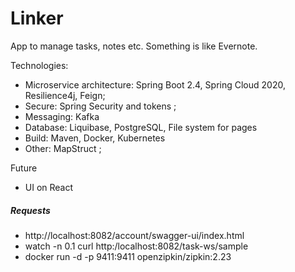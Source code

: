 # Linker 
App to manage tasks, notes etc. Something is like Evernote.

Technologies: 
- Microservice architecture: Spring Boot 2.4, Spring Cloud 2020, Resilience4j, Feign;
- Secure: Spring Security and tokens ;
- Messaging: Kafka
- Database: Liquibase, PostgreSQL, File system for pages
- Build: Maven, Docker, Kubernetes 
- Other: MapStruct ;

Future
- UI on React


##### Requests

- http://localhost:8082/account/swagger-ui/index.html 
- watch -n 0.1 curl http:/localhost:8082/task-ws/sample
- docker run -d -p 9411:9411 openzipkin/zipkin:2.23

